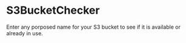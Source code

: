 # S3BucketChecker
Enter any porposed name for your S3 bucket to see if it is available or already in use. 
